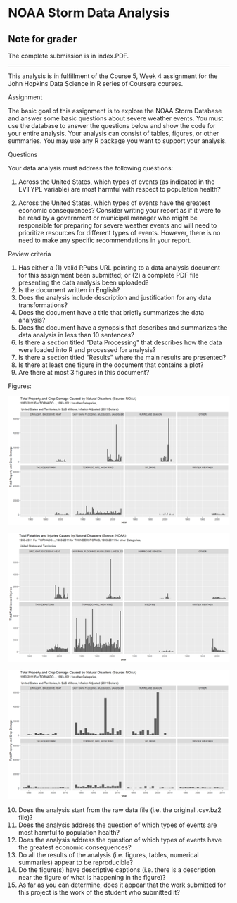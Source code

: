 # NOAA Storm Data Analysis

## Note for grader

The complete submission is in index.PDF.

-----

This analysis is in fulfillment of the Course 5, Week 4 assignment for the John Hopkins Data Science in R series of Coursera courses. 

Assignment

The basic goal of this assignment is to explore the NOAA Storm Database and answer some basic questions about severe weather events. You must use the database to answer the questions below and show the code for your entire analysis. Your analysis can consist of tables, figures, or other summaries. You may use any R package you want to support your analysis.

Questions

Your data analysis must address the following questions:

1.	Across the United States, which types of events (as indicated in the EVTYPE variable) are most harmful with respect to population health?

2.	Across the United States, which types of events have the greatest economic consequences?
Consider writing your report as if it were to be read by a government or municipal manager who might be responsible for preparing for severe weather events and will need to prioritize resources for different types of events. However, there is no need to make any specific recommendations in your report.

Review criteria
1.	Has either a (1) valid RPubs URL pointing to a data analysis document for this assignment been submitted; or (2) a complete PDF file presenting the data analysis been uploaded?
2.	Is the document written in English?
3.	Does the analysis include description and justification for any data transformations?
4.	Does the document have a title that briefly summarizes the data analysis?
5.	Does the document have a synopsis that describes and summarizes the data analysis in less than 10 sentences?
6.	Is there a section titled "Data Processing" that describes how the data were loaded into R and processed for analysis?
7.	Is there a section titled "Results" where the main results are presented?
8.	Is there at least one figure in the document that contains a plot?
9.	Are there at most 3 figures in this document?

Figures:

![Property Costs](final-data-plot-property-1.png)

![People Costs](final-data-plot-people-1.png)

![Property Costs since 1993](final-data-plot-property-since1993-1.png)

10.	Does the analysis start from the raw data file (i.e. the original .csv.bz2 file)?
11.	Does the analysis address the question of which types of events are most harmful to population health?
12.	Does the analysis address the question of which types of events have the greatest economic consequences?
13.	Do all the results of the analysis (i.e. figures, tables, numerical summaries) appear to be reproducible?
14.	Do the figure(s) have descriptive captions (i.e. there is a description near the figure of what is happening in the figure)?
15.	As far as you can determine, does it appear that the work submitted for this project is the work of the student who submitted it?

